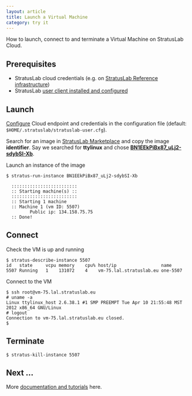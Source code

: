 ```yaml
---
layout: article
title: Launch a Virtual Machine
category: try it
---
```


How to launch, connect to and terminate a Virtual Machine on
StratusLab Cloud.

Prerequisites
-------------

* StratusLab cloud credentials (e.g. on [StratusLab Reference
  infrastructure][ref-infra])
* StratusLab [user client installed and
  configured][user-client-install]

Launch
------

[Configure][user-client-config] Cloud endpoint and credentials in the
configuration file (default: `$HOME/.stratuslab/stratuslab-user.cfg`).

Search for an image in [StratusLab Marketplace][marketplace] and copy 
the image **identifier**. Say we searched for **ttylinux** and chose 
**[BN1EEkPiBx87_uLj2-sdybSI-Xb][ttylinux-img]**.

Launch an instance of the image

    $ stratus-run-instance BN1EEkPiBx87_uLj2-sdybSI-Xb
    
      :::::::::::::::::::::::::
      :: Starting machine(s) ::
      :::::::::::::::::::::::::
      :: Starting 1 machine
      :: Machine 1 (vm ID: 5507)
             Public ip: 134.158.75.75
      :: Done!

Connect
-------

Check the VM is up and running

    $ stratus-describe-instance 5507
    id   state     vcpu memory    cpu% host/ip                 name
    5507 Running   1    131072    4    vm-75.lal.stratuslab.eu one-5507

Connect to the VM

    $ ssh root@vm-75.lal.stratuslab.eu
    # uname -a
    Linux ttylinux_host 2.6.38.1 #1 SMP PREEMPT Tue Apr 10 21:55:48 MST 2012 x86_64 GNU/Linux
    # logout
    Connection to vm-75.lal.stratuslab.eu closed.
    $

Terminate
---------

    $ stratus-kill-instance 5507

Next ...
--------

More [documentation and tutorials][docs] here.


[ref-infra]: /try%20it/2012/02/10/try-reference-cloud-infrastructures.html
[user-client-install]: /install/2012/01/19/install-user-cli-installation.html
[user-client-config]: /install/2012/01/19/install-user-cli-installation.html#config
[marketplace]: https://marketplace.stratuslab.eu
[docs]: /documentation
[ttylinux-img]: https://marketplace.stratuslab.eu/metadata/BN1EEkPiBx87_uLj2-sdybSI-Xb